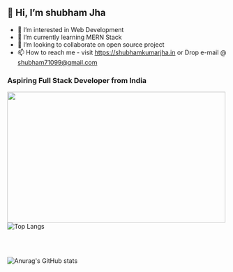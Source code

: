 ## 👋 Hi, I’m shubham Jha
- 👀 I’m interested in Web Development    
- 🌱 I’m currently learning MERN Stack
- 💞️ I’m looking to collaborate on open source project
- 📫 How to reach me - visit https://shubhamkumarjha.in or Drop e-mail @ shubham71099@gmail.com
###    Aspiring Full Stack Developer from India
<img src="https://camo.githubusercontent.com/ae6ce8513738f7d4d8d566a2f215a5bc7f65f39ddb91739e7f5bb94a5ac7a172/68747470733a2f2f6d69726f2e6d656469756d2e636f6d2f76322f726573697a653a6669743a3832382f312a7a566e574a7479474f585f6b5549446d3663634366512e676966" width="500" height="300"></img>                                                  ![Top Langs](https://github-readme-stats.vercel.app/api/top-langs/?username=shubham71099&layout=compact&langs_count=10)


<br><br>


![Anurag's GitHub stats](https://github-readme-stats.vercel.app/api?username=shubham71099&show_icons=true&theme=highcontrast)


